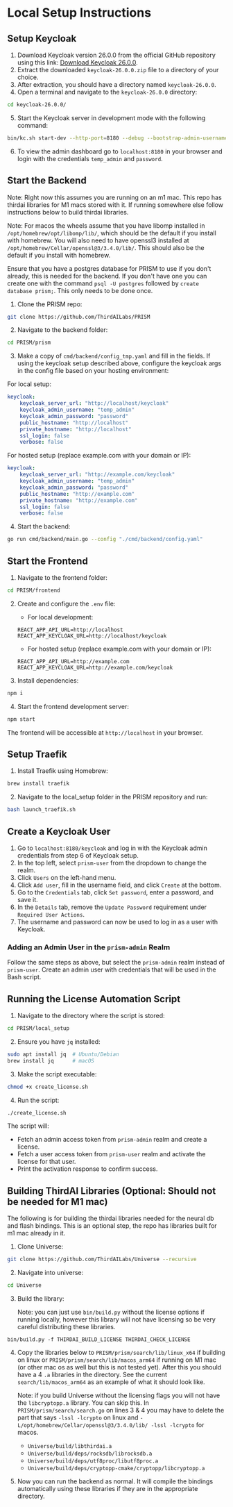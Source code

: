 # Local Setup Instructions

## Setup Keycloak

1. Download Keycloak version 26.0.0 from the official GitHub repository using this link: [Download Keycloak 26.0.0](https://thirdai-corp-public.s3.us-east-2.amazonaws.com/keycloak/keycloak-26.0.0.zip).
2. Extract the downloaded `keycloak-26.0.0.zip` file to a directory of your choice.
3. After extraction, you should have a directory named `keycloak-26.0.0`.
4. Open a terminal and navigate to the `keycloak-26.0.0` directory:
```bash
cd keycloak-26.0.0/
```
5. Start the Keycloak server in development mode with the following command:
```bash
bin/kc.sh start-dev --http-port=8180 --debug --bootstrap-admin-username temp_admin --bootstrap-admin-password password --hostname-strict false --proxy-headers forwarded --http-relative-path /keycloak
```
6. To view the admin dashboard go to `localhost:8180` in your browser and login with the credentials `temp_admin` and `password`. 

## Start the Backend
Note: Right now this assumes you are running on an m1 mac. This repo has thirdai libraries for M1 macs stored with it. If running somewhere else follow instructions below to build thirdai libraries.

Note: For macos the wheels assume that you have libomp installed in `/opt/homebrew/opt/libomp/lib/`, which should be the default if you install with homebrew. You will also need to have openssl3 installed at `/opt/homebrew/Cellar/openssl@3/3.4.0/lib/`. This should also be the default if you install with homebrew.

Ensure that you have a postgres database for PRISM to use if you don't already, this is needed for the backend. If you don't have one you can create one with the command `psql -U postgres` followed by `create database prism;`. This only needs to be done once.

1. Clone the PRISM repo:
```bash
git clone https://github.com/ThirdAILabs/PRISM
```
2. Navigate to the backend folder:
```bash
cd PRISM/prism
```
3. Make a copy of `cmd/backend/config_tmp.yaml` and fill in the fields. If using the keycloak setup described above, configure the keycloak args in the config file based on your hosting environment:

For local setup:
```yaml
keycloak:
    keycloak_server_url: "http://localhost/keycloak"
    keycloak_admin_username: "temp_admin"
    keycloak_admin_password: "password"
    public_hostname: "http://localhost"
    private_hostname: "http://localhost"
    ssl_login: false
    verbose: false
```

For hosted setup (replace example.com with your domain or IP):
```yaml
keycloak:
    keycloak_server_url: "http://example.com/keycloak"
    keycloak_admin_username: "temp_admin"
    keycloak_admin_password: "password"
    public_hostname: "http://example.com"
    private_hostname: "http://example.com"
    ssl_login: false
    verbose: false
```

4. Start the backend: 
```bash
go run cmd/backend/main.go --config "./cmd/backend/config.yaml"
```

## Start the Frontend

1. Navigate to the frontend folder:
```bash
cd PRISM/frontend
```

2. Create and configure the `.env` file:
    - For local development:
    ```
    REACT_APP_API_URL=http://localhost
    REACT_APP_KEYCLOAK_URL=http://localhost/keycloak
    ```
    - For hosted setup (replace example.com with your domain or IP):
    ```
    REACT_APP_API_URL=http://example.com
    REACT_APP_KEYCLOAK_URL=http://example.com/keycloak
    ```

3. Install dependencies:
```bash
npm i
```

4. Start the frontend development server:
```bash
npm start
```

The frontend will be accessible at `http://localhost` in your browser.

## Setup Traefik

1. Install Traefik using Homebrew:
```bash
brew install traefik
```
2. Navigate to the local_setup folder in the PRISM repository and run:
```bash
bash launch_traefik.sh
```

## Create a Keycloak User
1. Go to `localhost:8180/keycloak` and log in with the Keycloak admin credentials from step 6 of Keycloak setup.
2. In the top left, select `prism-user` from the dropdown to change the realm.
3. Click `Users` on the left-hand menu.
4. Click `Add user`, fill in the username field, and click `Create` at the bottom.
5. Go to the `Credentials` tab, click `Set password`, enter a password, and save it.
6. In the `Details` tab, remove the `Update Password` requirement under `Required User Actions`.
7. The username and password can now be used to log in as a user with Keycloak.

### **Adding an Admin User in the `prism-admin` Realm**
Follow the same steps as above, but select the `prism-admin` realm instead of `prism-user`. Create an admin user with credentials that will be used in the Bash script.

## Running the License Automation Script
1. Navigate to the directory where the script is stored:
```bash
cd PRISM/local_setup
```
2. Ensure you have `jq` installed:
```bash
sudo apt install jq  # Ubuntu/Debian
brew install jq      # macOS
```
3. Make the script executable:
```bash
chmod +x create_license.sh
```
4. Run the script:
```bash
./create_license.sh
```

The script will:
- Fetch an admin access token from `prism-admin` realm and create a license.
- Fetch a user access token from `prism-user` realm and activate the license for that user.
- Print the activation response to confirm success.

## Building ThirdAI Libraries (Optional: Should not be needed for M1 mac)

The following is for building the thirdai libraries needed for the neural db and flash bindings. This is an optional step, the repo has libraries built for m1 mac already in it.

1. Clone Universe:
```bash
git clone https://github.com/ThirdAILabs/Universe --recursive
```
2. Navigate into universe:
```bash
cd Universe
```
3. Build the library: 
  
    Note: you can just use `bin/build.py` without the license options if running locally, however this library will not have licensing so be very careful distributing these libraries. 
```
bin/build.py -f THIRDAI_BUILD_LICENSE THIRDAI_CHECK_LICENSE
```
  

4. Copy the libraries below to `PRISM/prism/search/lib/linux_x64` if building on linux or `PRISM/prism/search/lib/macos_arm64` if running on M1 mac (or other mac os as well but this is not tested yet). After this you should have a 4 `.a` libraries in the directory. See the current `search/lib/macos_arm64` as an example of what it should look like. 
  
    Note: if you build Universe without the licensing flags you will not have the `libcryptopp.a` library. You can skip this. In `PRISM/prism/search/search.go` on lines 3 & 4 you may have to delete the part that says `-lssl -lcrypto` on linux and `-L/opt/homebrew/Cellar/openssl@3/3.4.0/lib/ -lssl -lcrypto` for macos.
    - `Universe/build/libthirdai.a`
    - `Universe/build/deps/rocksdb/librocksdb.a`
    - `Universe/build/deps/utf8proc/libutf8proc.a`
    - `Universe/build/deps/cryptopp-cmake/cryptopp/libcryptopp.a`

5. Now you can run the backend as normal. It will compile the bindings automatically using these libraries if they are in the appropriate directory.